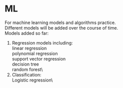 # ML
For machine learning models and algorithms practice.\
Different models will be added over the course of time.\
Models added so far:
1. Regression models including:\
    linear regression\
    polynomial regression\
    support vector regression\
    decision tree\
    random forest\
2. Classification:\
    Logistic regression\